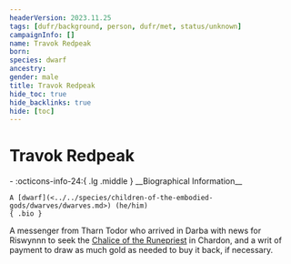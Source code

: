 ```yaml
---
headerVersion: 2023.11.25
tags: [dufr/background, person, dufr/met, status/unknown]
campaignInfo: []
name: Travok Redpeak
born:
species: dwarf
ancestry:
gender: male
title: Travok Redpeak
hide_toc: true
hide_backlinks: true
hide: [toc]
---
```

# Travok Redpeak
<div class="grid cards ext-narrow-margin ext-one-column" markdown>
- :octicons-info-24:{ .lg .middle } __Biographical Information__

    A [dwarf](<../../species/children-of-the-embodied-gods/dwarves/dwarves.md>) (he/him)  
    { .bio }

</div>


A messenger from Tharn Todor who arrived in Darba with news for Riswynnn to seek the [Chalice of the Runepriest](<../../things/artifacts-of-power/chalice-of-the-runepriest.md>) in Chardon, and a writ of payment to draw as much gold as needed to buy it back, if necessary.